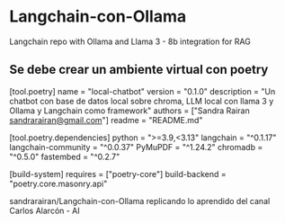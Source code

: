 # Langchain-con-Ollama

Langchain repo with Ollama and Llama 3 - 8b integration for RAG

## Se debe crear un ambiente virtual con poetry

[tool.poetry]
name = "local-chatbot"
version = "0.1.0"
description = "Un chatbot con base de datos local sobre chroma, LLM local con llama 3 y Ollama y Langchain como framework"
authors = ["Sandra Rairan <sandrarairan@gmail.com>"]
readme = "README.md"

[tool.poetry.dependencies]
python = ">=3.9,<3.13"
langchain = "^0.1.17"
langchain-community = "^0.0.37"
PyMuPDF = "^1.24.2"
chromadb = "^0.5.0"
fastembed = "^0.2.7"


[build-system]
requires = ["poetry-core"]
build-backend = "poetry.core.masonry.api"


sandrarairan/Langchain-con-Ollama replicando lo aprendido del canal Carlos Alarcón - AI
